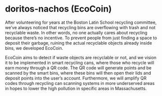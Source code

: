 # doritos-nachos (EcoCoin)

After volunteering for years at the Boston Latin School recycling committee, we’ve always noticed that recycling bins are overflowing with trash and not recyclable waste. In other words, no one actually cares about recycling because there’s no incentive. To prevent people from just finding a space to deposit their garbage, ruining the actual recyclable objects already inside bins, we developed EcoCoin. 

EcoCoin aims to detect if waste objects are recyclable or not, and we vision it to be implemented in smart recycling cans, where those who recycle will earn money through a QR code. The QR code will generate points and be scanned by the smart bins, where these bins will then open their lids and deposit points into the user’s account. Furthermore, we will amplify QR codes through recycling can scanning systems in more underserved areas in hopes to lower the high pollution in specific areas in Massachusetts.
